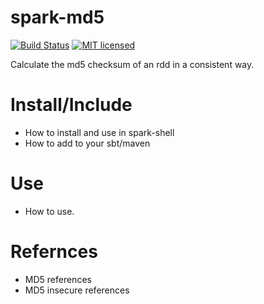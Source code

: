 # spark-md5

[![Build Status](https://travis-ci.org/destrys/spark-md5.svg)](https://travis-ci.org/destrys/spark-md5)
[![MIT licensed](https://img.shields.io/badge/license-MIT-blue.svg)](https://raw.githubusercontent.com/hyperium/hyper/master/LICENSE)

Calculate the md5 checksum of an rdd in a consistent way.

# Install/Include

* How to install and use in spark-shell
* How to add to your sbt/maven

# Use

* How to use.

# Refernces

* MD5 references
* MD5 insecure references
